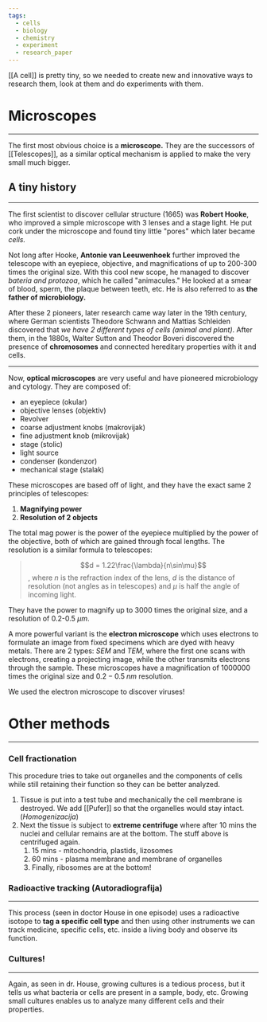 ```yaml
---
tags:
  - cells
  - biology
  - chemistry
  - experiment
  - research_paper
---
```

[[A cell]] is pretty tiny, so we needed to create new and innovative ways to research them, look at them and do experiments with them. 
# Microscopes
---
The first most obvious choice is a **microscope.** They are the successors of [[Telescopes]], as a similar optical mechanism is applied to make the very small much bigger. 

## A tiny history
---
The first scientist to discover cellular structure (1665) was **Robert Hooke**, who improved a simple microscope with 3 lenses and a stage light. He put cork under the microscope and found tiny little "pores" which later became *cells.* 

Not long after Hooke, **Antonie van Leeuwenhoek** further improved the telescope with an eyepiece, objective, and magnifications of up to 200-300 times the original size. With this cool new scope, he managed to discover *bateria and protozoa*, which he called "animacules." He looked at a smear of blood, sperm, the plaque between teeth, etc. He is also referred to as **the father of microbiology.** 

After these 2 pioneers, later research came way later in the 19th century, where German scientists Theodore Schwann and Mattias Schleiden discovered that *we have 2 different types of cells (animal and plant)*. After them, in the 1880s, Walter Sutton and Theodor Boveri discovered the presence of **chromosomes** and connected hereditary properties with it and cells. 

---
Now, **optical microscopes** are very useful and have pioneered microbiology and cytology. They are composed of:
- an eyepiece (okular)
- objective lenses (objektiv)
- Revolver
- coarse adjustment knobs (makrovijak)
- fine adjustment knob (mikrovijak)
- stage (stolic)
- light source
- condenser (kondenzor)
- mechanical stage (stalak)

These microscopes are based off of light, and they have the exact same 2 principles of telescopes:
1. **Magnifying power**
2. **Resolution of 2 objects**

The total mag power is the power of the eyepiece multiplied by the power of the objective, both of which are gained through focal lengths. The resolution is a similar formula to telescopes:
>$$d = 1.22\frac{\lambda}{n\sin\mu}$$  , where $n$ is the refraction index of the lens, $d$ is the distance of resolution (not angles as in   telescopes) and $\mu$ is half the angle of incoming light.

They have the power to magnify up to 3000 times the original size, and a resolution of 0.2-0.5 $\mu m$. 

A more powerful variant is the **electron microscope** which uses electrons to formulate an image from fixed specimens which are dyed with heavy metals. There are 2 types: *SEM* and *TEM*, where the first one scans with electrons, creating a projecting image, while the other transmits electrons through the sample. These microscopes have a magnification of 1000000 times the original size and $0.2-0.5\;nm$ resolution. 

We used the electron microscope to discover viruses!

# Other methods
---
### Cell fractionation
This procedure tries to take out organelles and the components of cells while still retaining their function so they can be better analyzed. 
1. Tissue is put into a test tube and mechanically the cell membrane is destroyed. We add [[Pufer]] so that the organelles would stay intact. (*Homogenizacija*)
2. Next the tissue is subject to **extreme centrifuge** where after 10 mins the nuclei and cellular remains are at the bottom. The stuff above is centrifuged again.
	1. 15 mins - mitochondria, plastids, lizosomes
	2. 60 mins - plasma membrane and membrane of organelles
	3. Finally, ribosomes are at the bottom!

### Radioactive tracking (Autoradiografija)
---
This process (seen in doctor House in one episode) uses a radioactive isotope to **tag a specific cell type** and then using other instruments we can track medicine, specific cells, etc. inside a living body and observe its function.

### Cultures!
---
Again, as seen in dr. House, growing cultures is a tedious process, but it tells us what bacteria or cells are present in a sample, body, etc. Growing small cultures enables us to analyze many different cells and their properties. 